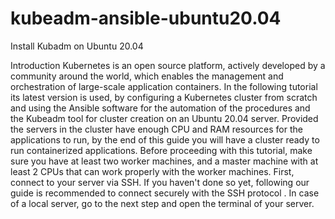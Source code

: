 # kubeadm-ansible-ubuntu20.04
Install Kubadm on Ubuntu 20.04

Introduction
Kubernetes is an open source platform, actively developed by a community around the world, which enables the management and orchestration of large-scale application containers.
In the following tutorial its latest version is used, by configuring a Kubernetes cluster from scratch and using the Ansible software for the automation of the procedures and the Kubeadm tool for cluster creation on an Ubuntu 20.04 server.
Provided the servers in the cluster have enough CPU and RAM resources for the applications to run, by the end of this guide you will have a cluster ready to run containerized applications. Before proceeding with this tutorial, make sure you have at least two worker machines, and a master machine with at least 2 CPUs that can work properly with the worker machines.
First, connect to your server via SSH. If you haven't done so yet, following our guide is recommended to  connect securely with the SSH protocol . In case of a local server, go to the next step and open the terminal of your server.